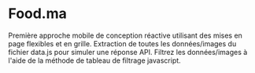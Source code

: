 # Food.ma
Première approche mobile de conception réactive utilisant des mises en page flexibles et en grille. Extraction de toutes les données/images du fichier data.js pour simuler une réponse API. Filtrez les données/images à l'aide de la méthode de tableau de filtrage javascript.
